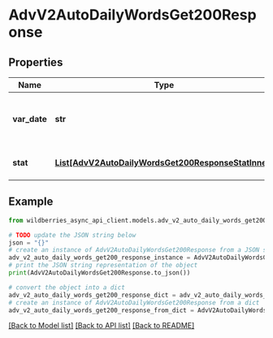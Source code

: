 # AdvV2AutoDailyWordsGet200Response


## Properties

Name | Type | Description | Notes
------------ | ------------- | ------------- | -------------
**var_date** | **str** | Дата, когда пользователи просматривали товары из кампании | [optional] 
**stat** | [**List[AdvV2AutoDailyWordsGet200ResponseStatInner]**](AdvV2AutoDailyWordsGet200ResponseStatInner.md) | Статистика по ключевым фразам | [optional] 

## Example

```python
from wildberries_async_api_client.models.adv_v2_auto_daily_words_get200_response import AdvV2AutoDailyWordsGet200Response

# TODO update the JSON string below
json = "{}"
# create an instance of AdvV2AutoDailyWordsGet200Response from a JSON string
adv_v2_auto_daily_words_get200_response_instance = AdvV2AutoDailyWordsGet200Response.from_json(json)
# print the JSON string representation of the object
print(AdvV2AutoDailyWordsGet200Response.to_json())

# convert the object into a dict
adv_v2_auto_daily_words_get200_response_dict = adv_v2_auto_daily_words_get200_response_instance.to_dict()
# create an instance of AdvV2AutoDailyWordsGet200Response from a dict
adv_v2_auto_daily_words_get200_response_from_dict = AdvV2AutoDailyWordsGet200Response.from_dict(adv_v2_auto_daily_words_get200_response_dict)
```
[[Back to Model list]](../README.md#documentation-for-models) [[Back to API list]](../README.md#documentation-for-api-endpoints) [[Back to README]](../README.md)


